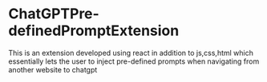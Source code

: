 # ChatGPTPre-definedPromptExtension
This is an extension developed using react in addition to js,css,html which essentially lets the user to inject pre-defined prompts when navigating from another website to chatgpt
